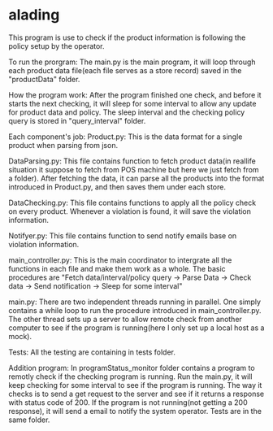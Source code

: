 # alading
This program is use to check if the product information is following the policy setup by the operator.

To run the prorgram:
The main.py is the main program, it will loop through each product data file(each file serves as a store record) saved in the "productData" folder.

How the program work:
After the program finished one check, and before it starts the next checking, it will sleep for some interval to allow any update for product data and policy.
The sleep interval and the checking policy query is stored in "query_interval" folder.

Each component's job:
Product.py: This is the data format for a single product when parsing from json.

DataParsing.py: This file contains function to fetch product data(in reallife situation it suppose to fetch from POS machine but here we just fetch from a folder). After fetching the data, it can parse all the products into the format introduced in Product.py, and then saves them under each store.

DataChecking.py: This file contains functions to apply all the policy check on every product. Whenever a violation is found, it will save the violation information.

Notifyer.py: This file contains function to send notify emails base on violation information.

main_controller.py: This is the main coordinator to intergrate all the functions in each file and make them work as a whole. The basic procedures are "Fetch data/interval/policy query -> Parse Data -> Check data -> Send notification -> Sleep for some interval"

main.py: There are two independent threads running in parallel. One simply contains a while loop to run the procedure introduced in main_controller.py. The other thread sets up a server to allow remote check from another computer to see if the program is running(here I only set up a local host as a mock).

Tests:
All the testing are containing in tests folder.

Addition program:
In programStatus_monitor folder contains a program to remotly check if the checking program is running.
Run the main.py, it will keep checking for some interval to see if the program is running.
The way it checks is to send a get request to the server and see if it returns a response with status code of 200.
If the program is not running(not getting a 200 response), it will send a email to notify the system operator.
Tests are in the same folder.
